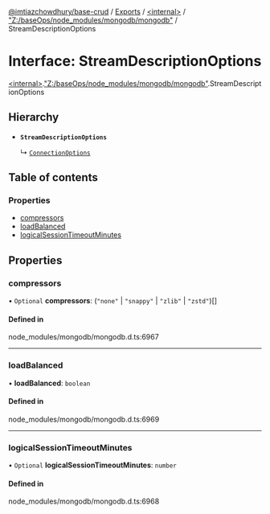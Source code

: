 [@imtiazchowdhury/base-crud](../README.md) / [Exports](../modules.md) / [\<internal\>](../modules/internal_.md) / ["Z:/baseOps/node\_modules/mongodb/mongodb"](../modules/internal_._Z__baseOps_node_modules_mongodb_mongodb_.md) / StreamDescriptionOptions

# Interface: StreamDescriptionOptions

[\<internal\>](../modules/internal_.md).["Z:/baseOps/node\_modules/mongodb/mongodb"](../modules/internal_._Z__baseOps_node_modules_mongodb_mongodb_.md).StreamDescriptionOptions

## Hierarchy

- **`StreamDescriptionOptions`**

  ↳ [`ConnectionOptions`](internal_._Z__baseOps_node_modules_mongodb_mongodb_.ConnectionOptions.md)

## Table of contents

### Properties

- [compressors](internal_._Z__baseOps_node_modules_mongodb_mongodb_.StreamDescriptionOptions.md#compressors)
- [loadBalanced](internal_._Z__baseOps_node_modules_mongodb_mongodb_.StreamDescriptionOptions.md#loadbalanced)
- [logicalSessionTimeoutMinutes](internal_._Z__baseOps_node_modules_mongodb_mongodb_.StreamDescriptionOptions.md#logicalsessiontimeoutminutes)

## Properties

### compressors

• `Optional` **compressors**: (``"none"`` \| ``"snappy"`` \| ``"zlib"`` \| ``"zstd"``)[]

#### Defined in

node_modules/mongodb/mongodb.d.ts:6967

___

### loadBalanced

• **loadBalanced**: `boolean`

#### Defined in

node_modules/mongodb/mongodb.d.ts:6969

___

### logicalSessionTimeoutMinutes

• `Optional` **logicalSessionTimeoutMinutes**: `number`

#### Defined in

node_modules/mongodb/mongodb.d.ts:6968
